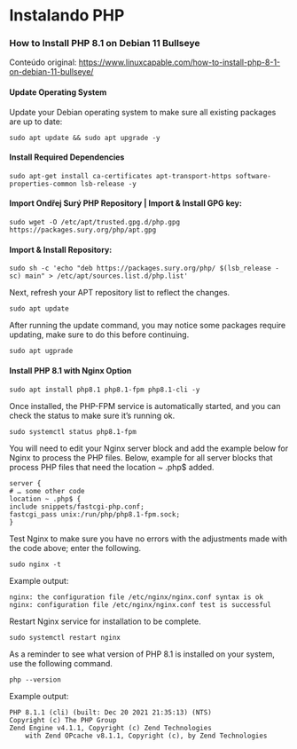 # Instalando PHP

### How to Install PHP 8.1 on Debian 11 Bullseye
Conteúdo original: https://www.linuxcapable.com/how-to-install-php-8-1-on-debian-11-bullseye/

#### Update Operating System
Update your Debian operating system to make sure all existing packages are up to date:

```sudo apt update && sudo apt upgrade -y```

#### Install Required Dependencies

```sudo apt-get install ca-certificates apt-transport-https software-properties-common lsb-release -y```

#### Import Ondřej Surý PHP Repository | Import & Install GPG key:

```sudo wget -O /etc/apt/trusted.gpg.d/php.gpg https://packages.sury.org/php/apt.gpg```

#### Import & Install Repository:

```sudo sh -c 'echo "deb https://packages.sury.org/php/ $(lsb_release -sc) main" > /etc/apt/sources.list.d/php.list'```

Next, refresh your APT repository list to reflect the changes.

```sudo apt update```

After running the update command, you may notice some packages require updating, make sure to do this before continuing.

```sudo apt ugprade```

#### Install PHP 8.1 with Nginx Option

```sudo apt install php8.1 php8.1-fpm php8.1-cli -y```

Once installed, the PHP-FPM service is automatically started, and you can check the status to make sure it’s running ok.

```sudo systemctl status php8.1-fpm```

You will need to edit your Nginx server block and add the example below for Nginx to process the PHP files.
Below, example for all server blocks that process PHP files that need the location ~ .php$ added.

```
server {
# … some other code
location ~ .php$ {
include snippets/fastcgi-php.conf;
fastcgi_pass unix:/run/php/php8.1-fpm.sock;
}
```

Test Nginx to make sure you have no errors with the adjustments made with the code above; enter the following.

```sudo nginx -t```

Example output:

```
nginx: the configuration file /etc/nginx/nginx.conf syntax is ok
nginx: configuration file /etc/nginx/nginx.conf test is successful
```

Restart Nginx service for installation to be complete.

```sudo systemctl restart nginx```

As a reminder to see what version of PHP 8.1 is installed on your system, use the following command.

```php --version```

Example output:

```
PHP 8.1.1 (cli) (built: Dec 20 2021 21:35:13) (NTS)
Copyright (c) The PHP Group
Zend Engine v4.1.1, Copyright (c) Zend Technologies
    with Zend OPcache v8.1.1, Copyright (c), by Zend Technologies
```
